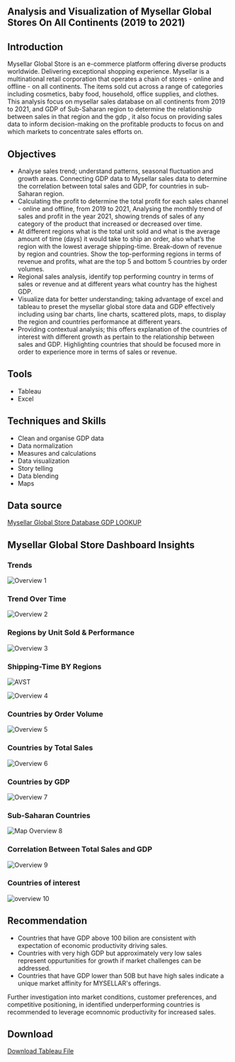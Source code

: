 ## Analysis and Visualization of Mysellar Global Stores On All Continents (2019 to 2021)

## Introduction
Mysellar Global Store is an e-commerce platform offering diverse products worldwide. Delivering exceptional shopping experience. Mysellar is a multinational retail corporation that operates a chain of stores - online and offline - on all continents. The items sold cut across a range of categories including cosmetics, baby food, household, office supplies, and clothes. This analysis focus on mysellar sales database on all continents from 2019 to 2021, and GDP of Sub-Saharan region to determine the relationship between sales in that region and the gdp  , it also focus on providing sales data to inform decision-making on the profitable products to focus on and which markets to concentrate sales efforts on.

## Objectives
- Analyse sales trend; understand patterns, seasonal fluctuation and growth areas. Connecting GDP data to Mysellar sales data to determine the correlation between total sales and GDP, for countries in sub- Saharan region.
- Calculating the profit to determine the total profit for each sales channel - online and offline, from 2019 to 2021, Analysing the monthly trend of sales and profit in the year 2021, showing trends of sales of any category of the product that increased or decreased over time.
- At different regions what is the total unit sold and what is the average amount of time (days) it would take to ship an order, also what’s the region with the lowest average shipping-time. Break-down of revenue by region and countries. Show the top-performing regions in terms of revenue and profits, what are the top 5 and bottom 5 countries by order volumes.
-  Regional sales analysis, identify top performing country in terms of sales or revenue and at different years what country has the highest GDP.
- Visualize data for better understanding; taking advantage of excel and tableau to preset the mysellar global store data and GDP effectively including using bar charts, line charts, scattered plots, maps, to display the region and countries performance at different years.
- Providing contextual analysis; this offers explanation of the countries of interest with different growth as pertain to the relationship between sales and GDP.  Highlighting countries that should be focused more in order to experience more in terms of sales or revenue.

## Tools
- Tableau
- Excel

## Techniques and Skills 
- Clean and organise GDP data
- Data normalization
- Measures and calculations
- Data visualization
- Story telling
- Data blending 
- Maps

## Data source 
<a href = "https://github.com/sarahdelight2017/Mysellar-Global-Store/blob/main/Asserts/Mysellar%20Global%20Sales%20Dataset%20copy.xlsx"> Mysellar Global Store Database </a>
<a href = "https://github.com/sarahdelight2017/Mysellar-Global-Store/blob/main/Asserts/gdp%202019-2021.xlsx"> GDP LOOKUP </a>

## Mysellar Global Store Dashboard Insights 

### Trends 
![Overview 1](https://github.com/sarahdelight2017/Mysellar-Global-Store/blob/main/Asserts/Mysellar%20category%20and%20monthly%20trend.png)

### Trend Over Time
![Overview 2](https://github.com/sarahdelight2017/Mysellar-Global-Store/blob/main/Asserts/mysellar%20trend%20over%20time%20.png)

### Regions by Unit Sold & Performance
![Overview 3](https://github.com/sarahdelight2017/Mysellar-Global-Store/blob/main/Asserts/mysellar%20region%20unit%20sold%20and%20top%20performers%20.png)

### Shipping-Time BY Regions
![AVST](https://github.com/sarahdelight2017/Mysellar-Global-Store/blob/main/Asserts/Mysellar%20countries%20of%20interest.png)

![Overview 4](https://github.com/sarahdelight2017/Mysellar-Global-Store/blob/main/Asserts/mysellar%20shipping%20time%20by%20region.png)

### Countries by Order Volume
![Overview 5](https://github.com/sarahdelight2017/Mysellar-Global-Store/blob/main/Asserts/mysellar%20(5)%20top%20and%20bottom%20order%20volume.png)

### Countries by Total Sales 
![Overview 6](https://github.com/sarahdelight2017/Mysellar-Global-Store/blob/main/Asserts/mysellar%20top%2020%20regions%20by%20sales%20.png)

### Countries by GDP 
![Overview 7](https://github.com/sarahdelight2017/Mysellar-Global-Store/blob/main/Asserts/mysellar%20top%2010%20countries%20at%20different%20years.png)

### Sub-Saharan Countries 
![Map Overview 8](https://github.com/sarahdelight2017/Mysellar-Global-Store/blob/main/Asserts/Sub-Saharan%20African%20countries.png)

### Correlation Between Total Sales and GDP
![Overview 9](https://github.com/sarahdelight2017/Mysellar-Global-Store/blob/main/Asserts/correlation%20between%20total%20sales%20and%20GDP.png)

### Countries of interest 
![overview 10](https://github.com/sarahdelight2017/Mysellar-Global-Store/blob/main/Asserts/Mysellar%20countries%20of%20interest.png)

## Recommendation 
- Countries that have GDP above 100 bilion are consistent with expectation of economic productivity driving sales.
- Countries with very high GDP but approximately very low sales represent oppurtunities for growth if market challenges can be addressed.
- Countries that have GDP lower than 50B but have high sales indicate a unique market affinity for MYSELLAR's offerings.
  
Further investigation into market conditions, customer preferences, and competitive positioning, in identified underperforming countries is recommended to leverage ecomnomic productivity for increased sales.

## Download 
<a href = "https://github.com/sarahdelight2017/Mysellar-Global-Store/raw/refs/heads/main/Asserts/Chinaza%20Akaneme%20Capstone%20Project.twbx"> Download Tableau File </a>
